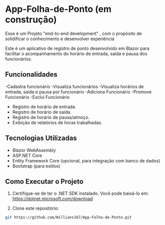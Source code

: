 # App-Folha-de-Ponto (em construção)
Esse é um Projeto "end-to-end development" , com o propósito de solidificar o conhecimento e desenvolver experiência


Este é um aplicativo de registro de ponto desenvolvido em Blazor para facilitar o acompanhamento do horário de entrada, saída e pausa dos funcionários.

## Funcionalidades
-Cadastra funcionário
-Visualiza funcionários
-Visualiza horários de entrada, saída e pausa por funcionário
-Adiciona Funcionário
-Promove Funcionário
-Exclui Funcionário

- Registro de horário de entrada.
- Registro de horário de saída.
- Registro de horário de pausa/almoço.
- Exibição de relatórios de horas trabalhadas.

## Tecnologias Utilizadas

- Blazor WebAssembly
- ASP.NET Core
- Entity Framework Core (opcional, para integração com banco de dados)
- Bootstrap (para estilos)

## Como Executar o Projeto

1. Certifique-se de ter o .NET SDK instalado. Você pode baixá-lo em: https://dotnet.microsoft.com/download

2. Clone este repositório:

```bash
git https://github.com/Willians167/App-Folha-de-Ponto.git

